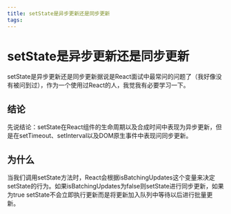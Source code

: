 ```yaml
---
title: setState是异步更新还是同步更新
tags:
---
```


# setState是异步更新还是同步更新

setState是异步更新还是同步更新据说是React面试中最常问的问题了（我好像没有被问到过），作为一个使用过React的人，我觉我有必要学习一下。

## 结论

先说结论：setState在React组件的生命周期以及合成时间中表现为异步更新，但是在setTimeout、setInterval以及DOM原生事件中表现问同步更新。

## 为什么

当我们调用setState方法时，React会根据isBatchingUpdates这个变量来决定setState的行为。如果isBatchingUpdates为false则setState进行同步更新，如果为true setState不会立即执行更新而是将更新加入队列中等待以后进行批量更新。
